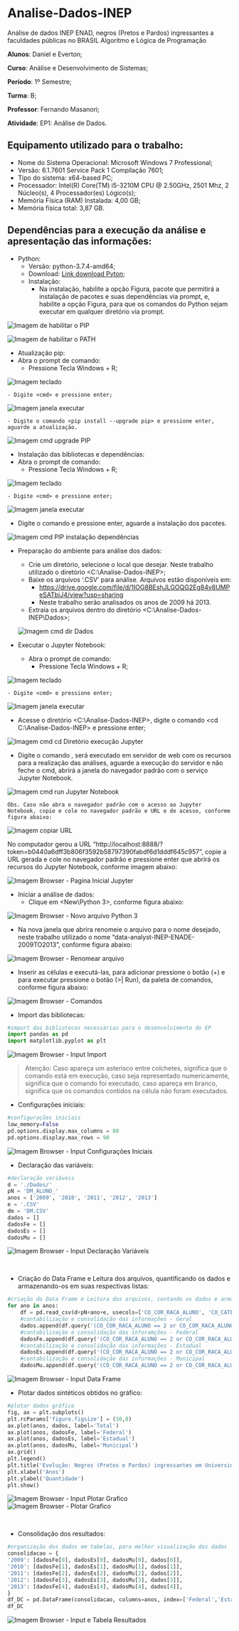 # Analise-Dados-INEP
Análise de dados INEP ENAD, negros (Pretos e Pardos) ingressantes a faculdades públicas no BRASIL
Algoritmo e Lógica de Programação

**Alunos**: Daniel e Everton;

**Curso**: Análise e Desenvolvimento de Sistemas;

**Período**: 1º Semestre;

**Turma**: B;

**Professor**: Fernando Masanori;

**Atividade**: EP1: Análise de Dados.

## Equipamento utilizado para o trabalho:
-	Nome do Sistema Operacional: Microsoft Windows 7 Professional;
-	Versão: 6.1.7601 Service Pack 1 Compilação 7601;
-	Tipo do sistema: x64-based PC;
-	Processador: Intel(R) Core(TM) i5-3210M CPU @ 2.50GHz, 2501 Mhz, 2 Núcleo(s), 4 Processador(es) Lógico(s);
-	Memória Física (RAM) Instalada: 4,00 GB;
-	Memória física total: 3,87 GB.

## Dependências para a execução da análise e apresentação das informações:
  -	Python:
    - Versão: python-3.7.4-amd64;
    - Download: [Link download Pyton](https://www.python.org/downloads/);
    - Instalação:
      -	Na instalação, habilite a opção <pip> Figura, pacote que permitirá a instalação de pacotes e suas dependências via prompt, e, habilite a opção <Add python to environment variables> Figura, para que os comandos do Python sejam executar em qualquer diretório via prompt.
  
  ![Imagem de habilitar o PIP](/imagens/python_pip.png)
  
  ![Imagem de habilitar o PATH](/imagens/python_environment.PNG)
 
-	Atualização pip:
  - Abra o prompt de comando:
    - Pressione Tecla Windows + R;

 ![Imagem teclado](/imagens/teclado.PNG)
 
    - Digite <cmd> e pressione enter;
  
 ![Imagem janela executar](/imagens/executar.PNG)
 
    - Digite o comando <pip install --upgrade pip> e pressione enter, aguarde a atualização.
    
 ![Imagem cmd upgrade PIP](/imagens/cmd_upgrade_pip.PNG)
 
 -	Instalação das bibliotecas e dependências:
  -	Abra o prompt de comando:
    -	Pressione Tecla Windows + R;
    
 ![Imagem teclado](/imagens/teclado.PNG)
 
    - Digite <cmd> e pressione enter;
    
 ![Imagem janela executar](/imagens/executar.PNG)
 
  - Digite o comando <pip install requests beautifulsoup4 spotipy pdfminer3k selenium twitter wbdata pandas matplotlib lxml tweepy uber-rides xlrd PyPDF2 pytrends seaborn numpy ipython jupyter twitter-scraper markovify folium> e pressione enter, aguarde a instalação dos pacotes.
  
 ![Imagem cmd PIP instalação dependências](/imagens/cmd_install_dependencias.PNG)

- Preparação do ambiente para análise dos dados:
  - Crie um diretório, selecione o local que desejar. Neste trabalho utilizado o diretório <C:\Analise-Dados-INEP>;
  - Baixe os arquivos ‘.CSV’ para análise. Arquivos estão disponíveis em:
    - https://drive.google.com/file/d/1IOG8BEshJLGOQG2Eg84v8UMPeSATbiJ4/view?usp=sharing
    - Neste trabalho serão analisados os anos de 2009 há 2013.
  - Extraia os arquivos dentro do diretório <C:\Analise-Dados-INEP\Dados\>;
  
  ![Imagem cmd dir Dados](/imagens/cmd_dir_dados.PNG)


- Executar o Jupyter Notebook:
  - Abra o prompt de comando:
    - Pressione Tecla Windows + R;
    
 ![Imagem teclado](/imagens/teclado.PNG)
 
    - Digite <cmd> e pressione enter;
    
 ![Imagem janela executar](/imagens/executar.PNG)
 
  - Acesse o diretório <C:\Analise-Dados-INEP\>, digite o comando <cd C:\Analise-Dados-INEP> e pressione enter;
  
 ![Imagem cmd cd Diretório execução Jupyter](/imagens/cmd_cd_Analise-Dados-INEP.PNG)
 
  - Digite o comando <jupyter notebook>, será executado em servidor de web com os recursos para a realização das análises, aguarde a execução do servidor e não feche o cmd, abrirá a janela do navegador padrão com o serviço Jupyter Notebook.
 
![Imagem cmd run Jupyter Notebook](/imagens/cmd_run_Jupyter-Notebook.PNG)

```  
Obs. Caso não abra o navegador padrão com o acesso ao Jupyter Notebook, copie e cole no navegador padrão e URL e de acesso, conforme figura abaixo:
```

 ![Imagem copiar URL](/imagens/cmd_cp_URL.PNG)

No computador gerou a URL “http://localhost:8888/?token=b0440a6dff3b806f3592b58797390fabdf6d1dddf645c957”, copie a URL gerada e cole no navegador padrão e pressione enter que abrirá os recursos do Jupyter Notebook, conforme imagem abaixo:

 ![Imagem Browser - Pagina Inicial Jupyter](/imagens/browser_home-Jupyter.png)
 
- Iniciar a análise de dados:
  - Clique em <New\Python 3>, conforme figura abaixo:
  
 ![Imagem Browser - Novo arquivo Python 3](/imagens/browser_new-Python-3.png)
 
  - Na nova janela que abrira renomeie o arquivo para o nome desejado, neste trabalho utilizado o nome “data-analyst-INEP-ENADE-2009TO2013”, conforme figura abaixo:
  
 ![Imagem Browser - Renomear arquivo](/imagens/browser_rename-Project.png)
 
  - Inserir as células e executá-las, para adicionar pressione o botão (+) e para executar pressione o botão (>| Run), da paleta de comandos, conforme figura abaixo:
  
 ![Imagem Browser - Comandos](/imagens/browser_add-run.PNG)
 
  -	Import das bibliotecas:
  
```python
#import das bibliotecas necessárias para o desenvolvimento do EP
import pandas as pd
import matplotlib.pyplot as plt
```
 ![Imagem Browser - Input Import](/imagens/browser_input-import.PNG)
 
> Atenção: Caso apareça um asterisco entre colchetes, significa que o comando está em execução, caso seja representado numericamente, significa que o comando foi executado, caso apareça em branco, significa que os comandos contidos na célula não foram executados.
>

  - Configurações iniciais:
  
```python
#configurações iniciais
low_memory=False
pd.options.display.max_columns = 80
pd.options.display.max_rows = 90
```

![Imagem Browser - Input Configurações Iniciais](/imagens/browser_input-config-iniciais.png)


  - Declaração das variáveis:
  
```python
#declaração variáveis
d = './Dados/'
pN = 'DM_ALUNO_' 
anos = ['2009', '2010', '2011', '2012', '2013'] 
e = '.CSV'
dm = 'DM.CSV'
dados = []
dadosFe = []
dadosEs = []
dadosMu = []
```

![Imagem Browser - Input Declaração Variáveis](/imagens/browser_input-variaveis.png)
 
 
  - Criação do Data Frame e Leitura dos arquivos, quantificando os dados e armazenando-os em suas respectivas listas:
  
```python
#criação do Data Frame e Leitura dos arquivos, contando os dados e armazená-los nas respectivas listas
for ano in anos:
    df = pd.read_csv(d+pN+ano+e, usecols=['CO_COR_RACA_ALUNO', 'CO_CATEGORIA_ADMINISTRATIVA'], delimiter = '|', encoding = 'iso-8859-1')
    #contabilização e consolidação das informações - Geral
    dados.append(df.query('(CO_COR_RACA_ALUNO == 2 or CO_COR_RACA_ALUNO == 3) and (CO_CATEGORIA_ADMINISTRATIVA == 1 | CO_CATEGORIA_ADMINISTRATIVA == 2 | CO_CATEGORIA_ADMINISTRATIVA == 3)')['CO_COR_RACA_ALUNO'].count()) 
    #contabilização e consolidação das inforamções - Federal
    dadosFe.append(df.query('(CO_COR_RACA_ALUNO == 2 or CO_COR_RACA_ALUNO == 3) and (CO_CATEGORIA_ADMINISTRATIVA == 1)')['CO_COR_RACA_ALUNO'].count()) 
    #contabilização e consolidação das informações - Estadual
    dadosEs.append(df.query('(CO_COR_RACA_ALUNO == 2 or CO_COR_RACA_ALUNO == 3) and (CO_CATEGORIA_ADMINISTRATIVA == 2)')['CO_COR_RACA_ALUNO'].count()) 
    #contabilização e consolidação das informações - Municipal
    dadosMu.append(df.query('(CO_COR_RACA_ALUNO == 2 or CO_COR_RACA_ALUNO == 3) and (CO_CATEGORIA_ADMINISTRATIVA == 3)')['CO_COR_RACA_ALUNO'].count())
```


 ![Imagem Browser - Input Data Frame](/imagens/browser_input-dataframe.png)
 

  - Plotar dados sintéticos obtidos no gráfico:
  
```python
#plotar dados gráfico
fig, ax = plt.subplots()
plt.rcParams['figure.figsize'] = (10,8)
ax.plot(anos, dados, label='Total')
ax.plot(anos, dadosFe, label='Federal')
ax.plot(anos, dadosEs, label='Estadual')
ax.plot(anos, dadosMu, label='Municipal')
ax.grid()
plt.legend()
plt.title('Evolução: Negros (Pretos e Pardos) ingressantes em Universidades Públicas')
plt.xlabel('Anos')
plt.ylabel('Quantidade')
plt.show()
```


 ![Imagem Browser - Input Plotar Grafico](/imagens/browser_input-plotargraficos.png)
 ![Imagem Browser - Plotar Grafico](/imagens/browser_graficos.png)
 
 
  - Consolidação dos resultados:
  
```python
#organização dos dados em tabelas, para melhor visualização dos dados
consolidacao = {
'2009': [dadosFe[0], dadosEs[0], dadosMu[0], dados[0]],
'2010': [dadosFe[1], dadosEs[1], dadosMu[1], dados[1]],
'2011': [dadosFe[2], dadosEs[2], dadosMu[2], dados[2]],
'2012': [dadosFe[3], dadosEs[3], dadosMu[3], dados[3]],
'2013': [dadosFe[4], dadosEs[4], dadosMu[4], dados[4]],
}
df_DC = pd.DataFrame(consolidacao, columns=anos, index=['Federal','Estadual','Municipal','Total'])
df_DC
```

 ![Imagem Browser - Input e Tabela Resultados](/imagens/browser_input-tabela_resultados.png)

